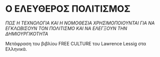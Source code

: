 Ο ΕΛΕΥΘΕΡΟΣ ΠΟΛΙΤΙΣΜΟΣ
==================
*ΠΩΣ Η ΤΕΧΝΟΛΟΓΙΑ ΚΑΙ Η ΝΟΜΟΘΕΣΙΑ ΧΡΗΣΙΜΟΠΟΙΟΥΝΤΑΙ ΓΙΑ ΝΑ ΕΓΚΛΩΒΙΣΟΥΝ ΤΟΝ ΠΟΛΙΤΙΣΜΟ ΚΑΙ ΝΑ ΕΛΕΓΞΟΥΝ ΤΗΝ ΔΗΜΙΟΥΡΓΙΚΟΤΗΤΑ*

Μετάφραση του βιβλίου FREE CULTURE του Lawrence Lessig στα Ελληνικά.
